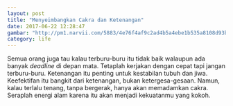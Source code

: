 ```yaml
---
layout: post
title: "Menyeimbangkan Cakra dan Ketenangan"
date: 2017-06-22 12:28:47
gambar: "http://pm1.narvii.com/5883/4e76f4af9c2ad4b5a4ebe1b535a8108d93b65b8c_hq.jpg"
category: life
---
```


Semua orang juga tau kalau terburu-buru itu tidak baik walaupun ada banyak _deadline_ di depan mata. Tetaplah kerjakan dengan cepat tapi jangan terburu-buru. Ketenangan itu penting untuk kestabilan tubuh dan jiwa. Keefektifan itu bangkit dari ketenangan, bukan ketergesa-gesaan. Namun, kalau terlalu tenang, tanpa bergerak, hanya akan memadamkan cakra. Seraplah energi alam karena itu akan menjadi kekuatanmu yang kokoh.